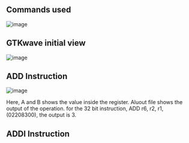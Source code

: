 ## Commands used
![image](https://github.com/user-attachments/assets/3eaef369-abfa-487f-b87b-1c3e79cb7d3c)

## GTKwave initial view
![image](https://github.com/user-attachments/assets/9456ea9a-0721-49c7-b5ff-86202b194af6)

## ADD Instruction
![image](https://github.com/user-attachments/assets/36544389-2ab7-4edd-80dd-4a82ba6f9a9a)

Here, A and B shows the value inside the register. Aluout file shows the output of the operation. for the 32 bit instruction, ADD r6, r2, r1, (02208300), the output is 3. 

## ADDI Instruction





